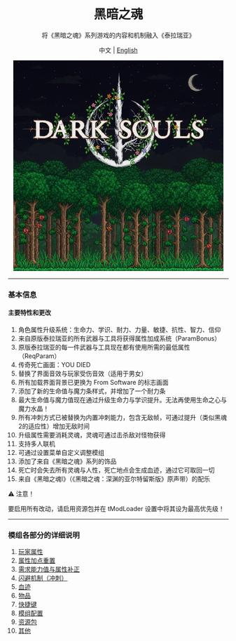 <div align="center">

# 黑暗之魂

将《黑暗之魂》系列游戏的内容和机制融入《泰拉瑞亚》

中文 | [English](README.md)

<img src="src/icon_workshop.png" alt="Icon" style="max-width: 100%;"/>

</div>

---

### 基本信息

#### 主要特性和更改
1. 角色属性升级系统：生命力、学识、耐力、力量、敏捷、抗性、智力、信仰
2. 来自原版泰拉瑞亚的所有武器与工具将获得属性加成系统（ParamBonus）
3. 原版泰拉瑞亚的每一件武器与工具现在都有使用所需的最低属性（ReqParam）
4. 传奇死亡画面：YOU DIED
5. 替换了界面音效与玩家受伤音效（适用于男女）
6. 所有加载界面背景已更换为 From Software 的标志画面
7. 添加了新的生命值与魔力条样式，并增加了一个耐力条
8. 最大生命值与魔力值现在通过升级生命力与学识提升。无法再使用生命之心与魔力水晶！
9. 所有冲刺方式已被替换为内置冲刺能力，包含无敌帧，可通过提升（类似黑魂2的适应性）增加无敌时间
10. 升级属性需要消耗灵魂，灵魂可通过击杀敌对怪物获得
11. 支持多人联机
12. 可通过设置菜单自定义调整模组
13. 添加了来自《黑暗之魂》系列的饰品
14. 死亡时会失去所有灵魂与人性，死亡地点会生成血迹，通过它可取回一切
15. 来自《黑暗之魂I》（《黑暗之魂：深渊的亚尔特留斯版》原声带）的配乐

⚠️ 注意！

要启用所有改动，请启用资源包并在 tModLoader 设置中将其设为最高优先级！

---

### 模组各部分的详细说明

<ol>
  <li><a href="wiki/Stats_ZH.md">玩家属性</a></li>
  <li><a href="wiki/RespecStats_ZH.md">属性加点重置</a></li>
  <li><a href="wiki/ReqParam_ParamBonus_ZH.md">需求能力值与属性补正</a></li>
  <li><a href="wiki/Dodge_ZH.md">闪避机制（冲刺）</a></li>
  <li><a href="wiki/Bloodstain_ZH.md">血迹</a></li>
  <li><a href="wiki/Items_ZH.md">物品</a></li>
  <li><a href="wiki/Hotkeys_ZH.md">快捷键</a></li>
  <li><a href="wiki/Config_ZH.md">模组配置</a></li>
  <li><a href="wiki/ResourcePack_ZH.md">资源包</a></li>
  <li><a href="wiki/Other_ZH.md">其他</a></li>
</ol>







